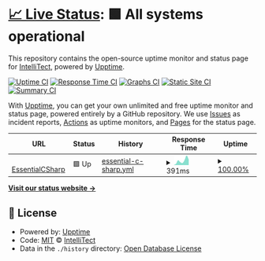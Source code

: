 # [📈 Live Status](https://IntelliTect.github.io/EssentialCSharp.Status): <!--live status--> **🟩 All systems operational**

This repository contains the open-source uptime monitor and status page for [IntelliTect](https://intellitect.com/), powered by [Upptime](https://github.com/upptime/upptime).

[![Uptime CI](https://github.com/IntelliTect/EssentialCSharp.Status/workflows/Uptime%20CI/badge.svg)](https://github.com/IntelliTect/EssentialCSharp.Status/actions?query=workflow%3A%22Uptime+CI%22)
[![Response Time CI](https://github.com/IntelliTect/EssentialCSharp.Status/workflows/Response%20Time%20CI/badge.svg)](https://github.com/IntelliTect/EssentialCSharp.Status/actions?query=workflow%3A%22Response+Time+CI%22)
[![Graphs CI](https://github.com/IntelliTect/EssentialCSharp.Status/workflows/Graphs%20CI/badge.svg)](https://github.com/IntelliTect/EssentialCSharp.Status/actions?query=workflow%3A%22Graphs+CI%22)
[![Static Site CI](https://github.com/IntelliTect/EssentialCSharp.Status/workflows/Static%20Site%20CI/badge.svg)](https://github.com/IntelliTect/EssentialCSharp.Status/actions?query=workflow%3A%22Static+Site+CI%22)
[![Summary CI](https://github.com/IntelliTect/EssentialCSharp.Status/workflows/Summary%20CI/badge.svg)](https://github.com/IntelliTect/EssentialCSharp.Status/actions?query=workflow%3A%22Summary+CI%22)

With [Upptime](https://upptime.js.org), you can get your own unlimited and free uptime monitor and status page, powered entirely by a GitHub repository. We use [Issues](https://github.com/IntelliTect/EssentialCSharp.Status/issues) as incident reports, [Actions](https://github.com/IntelliTect/EssentialCSharp.Status/actions) as uptime monitors, and [Pages](https://IntelliTect.github.io/EssentialCSharp.Status) for the status page.

<!--start: status pages-->
<!-- This summary is generated by Upptime (https://github.com/upptime/upptime) -->
<!-- Do not edit this manually, your changes will be overwritten -->
<!-- prettier-ignore -->
| URL | Status | History | Response Time | Uptime |
| --- | ------ | ------- | ------------- | ------ |
| <img alt="" src="https://icons.duckduckgo.com/ip3/essentialcsharp.com.ico" height="13"> [EssentialCSharp](https://essentialcsharp.com/) | 🟩 Up | [essential-c-sharp.yml](https://github.com/EssentialCSharp/EssentialCSharp.Status/commits/HEAD/history/essential-c-sharp.yml) | <details><summary><img alt="Response time graph" src="./graphs/essential-c-sharp/response-time-week.png" height="20"> 391ms</summary><br><a href="https://EssentialCSharp.github.io/EssentialCSharp.Status/history/essential-c-sharp"><img alt="Response time 374" src="https://img.shields.io/endpoint?url=https%3A%2F%2Fraw.githubusercontent.com%2FEssentialCSharp%2FEssentialCSharp.Status%2FHEAD%2Fapi%2Fessential-c-sharp%2Fresponse-time.json"></a><br><a href="https://EssentialCSharp.github.io/EssentialCSharp.Status/history/essential-c-sharp"><img alt="24-hour response time 491" src="https://img.shields.io/endpoint?url=https%3A%2F%2Fraw.githubusercontent.com%2FEssentialCSharp%2FEssentialCSharp.Status%2FHEAD%2Fapi%2Fessential-c-sharp%2Fresponse-time-day.json"></a><br><a href="https://EssentialCSharp.github.io/EssentialCSharp.Status/history/essential-c-sharp"><img alt="7-day response time 391" src="https://img.shields.io/endpoint?url=https%3A%2F%2Fraw.githubusercontent.com%2FEssentialCSharp%2FEssentialCSharp.Status%2FHEAD%2Fapi%2Fessential-c-sharp%2Fresponse-time-week.json"></a><br><a href="https://EssentialCSharp.github.io/EssentialCSharp.Status/history/essential-c-sharp"><img alt="30-day response time 367" src="https://img.shields.io/endpoint?url=https%3A%2F%2Fraw.githubusercontent.com%2FEssentialCSharp%2FEssentialCSharp.Status%2FHEAD%2Fapi%2Fessential-c-sharp%2Fresponse-time-month.json"></a><br><a href="https://EssentialCSharp.github.io/EssentialCSharp.Status/history/essential-c-sharp"><img alt="1-year response time 365" src="https://img.shields.io/endpoint?url=https%3A%2F%2Fraw.githubusercontent.com%2FEssentialCSharp%2FEssentialCSharp.Status%2FHEAD%2Fapi%2Fessential-c-sharp%2Fresponse-time-year.json"></a></details> | <details><summary><a href="https://EssentialCSharp.github.io/EssentialCSharp.Status/history/essential-c-sharp">100.00%</a></summary><a href="https://EssentialCSharp.github.io/EssentialCSharp.Status/history/essential-c-sharp"><img alt="All-time uptime 99.99%" src="https://img.shields.io/endpoint?url=https%3A%2F%2Fraw.githubusercontent.com%2FEssentialCSharp%2FEssentialCSharp.Status%2FHEAD%2Fapi%2Fessential-c-sharp%2Fuptime.json"></a><br><a href="https://EssentialCSharp.github.io/EssentialCSharp.Status/history/essential-c-sharp"><img alt="24-hour uptime 100.00%" src="https://img.shields.io/endpoint?url=https%3A%2F%2Fraw.githubusercontent.com%2FEssentialCSharp%2FEssentialCSharp.Status%2FHEAD%2Fapi%2Fessential-c-sharp%2Fuptime-day.json"></a><br><a href="https://EssentialCSharp.github.io/EssentialCSharp.Status/history/essential-c-sharp"><img alt="7-day uptime 100.00%" src="https://img.shields.io/endpoint?url=https%3A%2F%2Fraw.githubusercontent.com%2FEssentialCSharp%2FEssentialCSharp.Status%2FHEAD%2Fapi%2Fessential-c-sharp%2Fuptime-week.json"></a><br><a href="https://EssentialCSharp.github.io/EssentialCSharp.Status/history/essential-c-sharp"><img alt="30-day uptime 100.00%" src="https://img.shields.io/endpoint?url=https%3A%2F%2Fraw.githubusercontent.com%2FEssentialCSharp%2FEssentialCSharp.Status%2FHEAD%2Fapi%2Fessential-c-sharp%2Fuptime-month.json"></a><br><a href="https://EssentialCSharp.github.io/EssentialCSharp.Status/history/essential-c-sharp"><img alt="1-year uptime 100.00%" src="https://img.shields.io/endpoint?url=https%3A%2F%2Fraw.githubusercontent.com%2FEssentialCSharp%2FEssentialCSharp.Status%2FHEAD%2Fapi%2Fessential-c-sharp%2Fuptime-year.json"></a></details>

<!--end: status pages-->

[**Visit our status website →**](https://IntelliTect.github.io/EssentialCSharp.Status)

## 📄 License

- Powered by: [Upptime](https://github.com/upptime/upptime)
- Code: [MIT](./LICENSE) © [IntelliTect](https://intellitect.com/)
- Data in the `./history` directory: [Open Database License](https://opendatacommons.org/licenses/odbl/1-0/)
